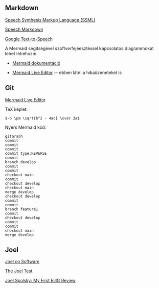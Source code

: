 ## Markdown

[Speech Synthesis Markup Language (SSML)](https://cloud.google.com/text-to-speech/docs/ssml)

[Speech Markdown](https://www.speechmarkdown.org/basics/what/)

[Google Text-to-Speech](https://cloud.google.com/text-to-speech)

A Mermaid segítségével szoftverfejéesztéssel kapcsolatos diagrammokat lehet létrehozni. 

- [Mermaid dokumentáció](https://mermaid-js.github.io/mermaid/)

- [Mermaid Live Editor](https://mermaid.live/) -- ebben látni a hibaüzeneteket is

## Git

[Mermaid Live Editor](https://mermaid.live/)

TeX képlet:
```
$-b \pm \sqrt{b^2 - 4ac} \over 2a$
```

Nyers Mermaid kód:

```
gitGraph
commit
commit
commit
commit type:REVERSE
commit
branch develop
commit
commit
checkout main
commit
checkout develop
checkout main
merge develop
checkout develop
commit
commit
branch feature1
commit
checkout develop
commit
commit
checkout main
merge develop
```

## Joel


[Joel on Software](https://www.joelonsoftware.com/)

[The Joel Test](https://www.joelonsoftware.com/2000/08/09/the-joel-test-12-steps-to-better-code/)

[Joel Spolsky: My First BillG Review](https://www.joelonsoftware.com/2006/06/16/my-first-billg-review/)
